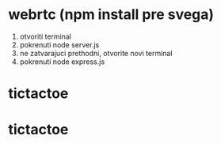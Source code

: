 ﻿# webrtc (npm install pre svega)
1. otvoriti terminal
2. pokrenuti node server.js
3. ne zatvarajuci prethodni, otvorite novi terminal
4. pokrenuti node express.js
# tictactoe
# tictactoe

